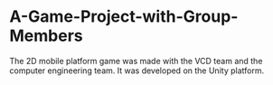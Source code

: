 # A-Game-Project-with-Group-Members
The 2D mobile platform game was made with the VCD team and the computer engineering team. It was developed on the Unity platform.
